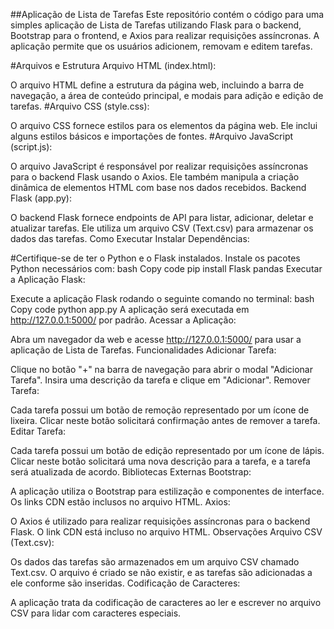 
##Aplicação de Lista de Tarefas
Este repositório contém o código para uma simples aplicação de Lista de Tarefas utilizando Flask para o backend, Bootstrap para o frontend, e Axios para realizar requisições assíncronas. A aplicação permite que os usuários adicionem, removam e editem tarefas.

#Arquivos e Estrutura
Arquivo HTML (index.html):

O arquivo HTML define a estrutura da página web, incluindo a barra de navegação, a área de conteúdo principal, e modais para adição e edição de tarefas.
#Arquivo CSS (style.css):

O arquivo CSS fornece estilos para os elementos da página web. Ele inclui alguns estilos básicos e importações de fontes.
#Arquivo JavaScript (script.js):

O arquivo JavaScript é responsável por realizar requisições assíncronas para o backend Flask usando o Axios. Ele também manipula a criação dinâmica de elementos HTML com base nos dados recebidos.
Backend Flask (app.py):

O backend Flask fornece endpoints de API para listar, adicionar, deletar e atualizar tarefas. Ele utiliza um arquivo CSV (Text.csv) para armazenar os dados das tarefas.
Como Executar
Instalar Dependências:

#Certifique-se de ter o Python e o Flask instalados. Instale os pacotes Python necessários com:
bash
Copy code
pip install Flask pandas
Executar a Aplicação Flask:

Execute a aplicação Flask rodando o seguinte comando no terminal:
bash
Copy code
python app.py
A aplicação será executada em http://127.0.0.1:5000/ por padrão.
Acessar a Aplicação:

Abra um navegador da web e acesse http://127.0.0.1:5000/ para usar a aplicação de Lista de Tarefas.
Funcionalidades
Adicionar Tarefa:

Clique no botão "+" na barra de navegação para abrir o modal "Adicionar Tarefa". Insira uma descrição da tarefa e clique em "Adicionar".
Remover Tarefa:

Cada tarefa possui um botão de remoção representado por um ícone de lixeira. Clicar neste botão solicitará confirmação antes de remover a tarefa.
Editar Tarefa:

Cada tarefa possui um botão de edição representado por um ícone de lápis. Clicar neste botão solicitará uma nova descrição para a tarefa, e a tarefa será atualizada de acordo.
Bibliotecas Externas
Bootstrap:

A aplicação utiliza o Bootstrap para estilização e componentes de interface. Os links CDN estão inclusos no arquivo HTML.
Axios:

O Axios é utilizado para realizar requisições assíncronas para o backend Flask. O link CDN está incluso no arquivo HTML.
Observações
Arquivo CSV (Text.csv):

Os dados das tarefas são armazenados em um arquivo CSV chamado Text.csv. O arquivo é criado se não existir, e as tarefas são adicionadas a ele conforme são inseridas.
Codificação de Caracteres:

A aplicação trata da codificação de caracteres ao ler e escrever no arquivo CSV para lidar com caracteres especiais.
